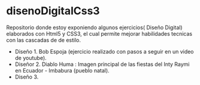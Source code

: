# disenoDigitalCss3

Repositorio donde estoy exponiendo algunos ejercicios( Diseño Digital) elaborados con Html5 y CSS3, el cual permite mejorar habilidades tecnicas con las cascadas de de estilo. 

- Diseño 1. Bob Espoja (ejercicio realizado con pasos a seguir en un video de youtube).
- Diseñor 2. Diablo Huma : Imagen principal de las fiestas del Inty Raymi en Ecuador - Imbabura (pueblo natal).
- Diseño 3. 
